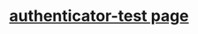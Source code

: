 
# [authenticator-test page](https://github.com/lordmikefin/authenticator-test)


<!--
https://github.com/jiangts/JS-OTP
https://github.com/jiangts/JS-OTP/raw/master/dist/jsOTP.js
-->
<!--
https://stackoverflow.com/questions/19285686/how-to-load-javascript-files-from-github-externally
Github is not a CDN  !!!

Using cdn.jsdelivr.net 
https://cdn.jsdelivr.net/gh/-username-/-repository-/-file-

For example pasing from 
  https://raw.github.com/myusername/myrepo/master/style.css
to
  https://cdn.jsdelivr.net/gh/myusername/myrepo/style.css
-->

<script src='https://cdn.jsdelivr.net/gh/jiangts/JS-OTP/dist/jsOTP.js'></script>
<script>
// hotp
var hotp = new jsOTP.hotp();
var hmacCode = hotp.getOtp(OTPkey, counter);

// totp
var totp = new jsOTP.totp();
var timeCode = totp.getOtp(OTPkey);

console.log("hotp: " + hotp);
console.log("totp: " + totp);
</script>


